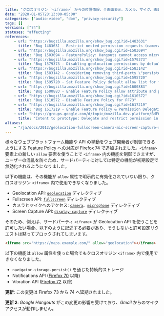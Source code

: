 ```yaml
---
title: "クロスオリジン `<iframe>` からの位置情報、全画面表示、カメラ、マイク、画面キャプチャリクエストが初期設定で無効化されました"
date: "2020-01-05T20:13:00-05:00"
categories: ["audio-video", "dom", "privacy-security"]
tags: []
versions: ["74"]
statuses: "affecting"
references:
    - url: "https://bugzilla.mozilla.org/show_bug.cgi?id=1483631"
      title: "Bug 1483631 - Restrict nested permission requests (camera/microphone/geolocation/screensharing) with Feature Policy"
    - url: "https://bugzilla.mozilla.org/show_bug.cgi?id=1503694"
      title: "Bug 1503694 - FeaturePolicy: Hangouts cannot access microphone from Gmail"
    - url: "https://bugzilla.mozilla.org/show_bug.cgi?id=1579373"
      title: "Bug 1579373 - Disabling geolocation permissions by default in cross-origin iframes"
    - url: "https://bugzilla.mozilla.org/show_bug.cgi?id=1583142"
      title: "Bug 1583142 - Considering removing third-party \"persistent-storage\" prompting support"
    - url: "https://bugzilla.mozilla.org/show_bug.cgi?id=1595720"
      title: "Bug 1595720 - Set Feature Policy default allow list for fullscreen to eself, disable third party by default"
    - url: "https://bugzilla.mozilla.org/show_bug.cgi?id=1600883"
      title: "Bug 1600883 - Enable Feature Policy allow attribute and permission delegation by default"
    - url: "https://bugzilla.mozilla.org/show_bug.cgi?id=1610572"
      title: "Bug 1610572 - Disable Feature Policy for FF73"
    - url: "https://bugzilla.mozilla.org/show_bug.cgi?id=1617219"
      title: "Bug 1617219 - Enable Feature Policy & Permission Delegation for Release 74"
    - url: "https://groups.google.com/d/topic/mozilla.dev.platform/BdFOMAuCGW8/discussion"
      title: "Intent to prototype: Delegate and restrict permission in third party context"
aliases:
    - "/ja/docs/2012/geolocation-fullscreen-camera-mic-screen-capture-requests-from-cross-origin-iframe-are-now-disabled-by-default/"
---
```

様々なウェブプラットフォーム機能や API の挙動をウェブ開発者が制御できるようにする [Feature Policy](https://developer.mozilla.org/docs/Web/HTTP/Feature_Policy) への対応が Firefox 74 で追加されました。`<iframe>` 要素上の新しい `allow` 要素を使うことで `<iframe>` 内の機能を制御できますが、ユーザーの混乱を防ぐため、サードパーティに対しては特定の機能が初期設定で無効化されるようになりました。

以下の機能は、その機能が `allow` 属性で明示的に有効化されていない限り、クロスオリジン `<iframe>` 内で使用できなくなりました。

* Geolocation API: [`geolocation`](https://developer.mozilla.org/docs/Web/HTTP/Headers/Feature-Policy/geolocation) ディレクティブ
* Fullscreen API: [`fullscreen`](https://developer.mozilla.org/docs/Web/HTTP/Headers/Feature-Policy/fullscreen) ディレクティブ
* カメラとマイクへのアクセス: [`camera`](https://developer.mozilla.org/docs/Web/HTTP/Headers/Feature-Policy/camera)、[`microphone`](https://developer.mozilla.org/docs/Web/HTTP/Headers/Feature-Policy/microphone) ディレクティブ
* Screen Capture API: [`display-capture`](https://developer.mozilla.org/docs/Web/HTTP/Headers/Feature-Policy/display-capture) ディレクティブ

そのため、例えば、サードパーティ `<iframe>` が Geolocation API を使うことを許可したい場合、以下のように記述する必要があり、そうしないと許可設定リクエストは黙ってブロックされてしまいます。

```html
<iframe src="https://maps.example.com/" allow="geolocation"></iframe>
```

以下の機能は `allow` 属性を使った場合でもクロスオリジン `<iframe>` 内で使用できなくなりました。

* `navigator.storage.persist()` を通じた持続的ストレージ
* Notifications API ([Firefox 70](https://www.fxsitecompat.dev/ja/docs/2019/notification-permission-requests-from-cross-origin-iframe-are-now-disallowed/) 以降)
* Vibration API ([Firefox 72](https://www.fxsitecompat.dev/ja/docs/2019/vibration-api-can-no-longer-be-used-from-cross-origin-iframe/) 以降)

**更新**: この変更は Firefox 73 から 74 へ延期されました。

**更新 2**: *Google Hangouts* がこの変更の影響を受けており、*Gmail* からのマイクアクセスが動作しません。
